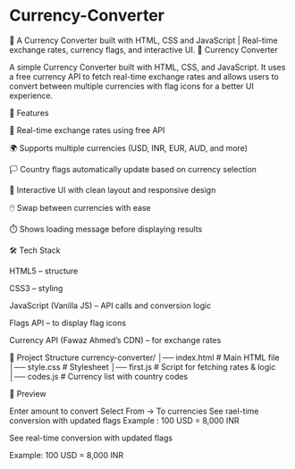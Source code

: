 # Currency-Converter
💱 A Currency Converter built with HTML, CSS and JavaScript | Real-time exchange rates, currency flags, and interactive UI.
💱 Currency Converter

A simple Currency Converter built with HTML, CSS, and JavaScript.
It uses a free currency API to fetch real-time exchange rates and allows users to convert between multiple currencies with flag icons for a better UI experience.

🚀 Features

🔄 Real-time exchange rates using free API

🌍 Supports multiple currencies (USD, INR, EUR, AUD, and more)

🏳️ Country flags automatically update based on currency selection

🎯 Interactive UI with clean layout and responsive design

🖱️ Swap between currencies with ease

⏱️ Shows loading message before displaying results

🛠️ Tech Stack

HTML5 – structure

CSS3 – styling

JavaScript (Vanilla JS) – API calls and conversion logic

Flags API – to display flag icons

Currency API (Fawaz Ahmed’s CDN) – for exchange rates

📂 Project Structure
currency-converter/
│── index.html    # Main HTML file
│── style.css     # Stylesheet
│── first.js      # Script for fetching rates & logic
│── codes.js      # Currency list with country codes

📸 Preview

Enter amount to convert
Select From → To currencies
See rael-time conversion with updated flags
Example : 100 USD = 8,000 INR


See real-time conversion with updated flags

Example: 100 USD = 8,000 INR
